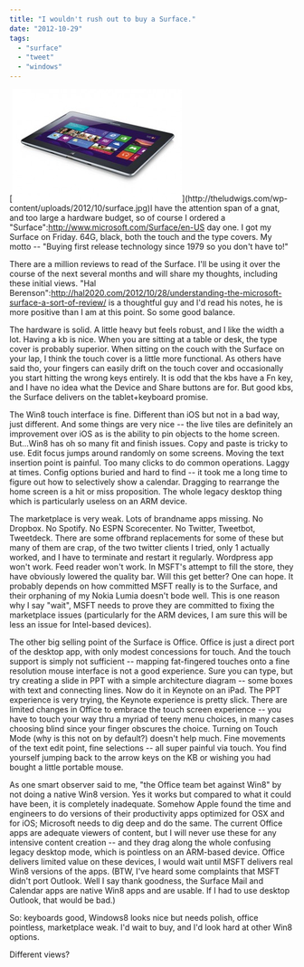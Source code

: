 ```yaml
---
title: "I wouldn't rush out to buy a Surface."
date: "2012-10-29"
tags: 
  - "surface"
  - "tweet"
  - "windows"
---
```


[![](images/surface-300x199.jpg "http://www.flickr.com/photos/vernieman/")](http://theludwigs.com/wp-content/uploads/2012/10/surface.jpg)I have the attention span of a gnat, and too large a hardware budget, so of course I ordered a "Surface":http://www.microsoft.com/Surface/en-US day one. I got my Surface on Friday. 64G, black, both the touch and the type covers. My motto -- "Buying first release technology since 1979 so you don't have to!"

There are a million reviews to read of the Surface. I'll be using it over the course of the next several months and will share my thoughts, including these initial views. "Hal Berenson":http://hal2020.com/2012/10/28/understanding-the-microsoft-surface-a-sort-of-review/ is a thoughtful guy and I'd read his notes, he is more positive than I am at this point. So some good balance.

The hardware is solid. A little heavy but feels robust, and I like the width a lot. Having a kb is nice. When you are sitting at a table or desk, the type cover is probably superior. When sitting on the couch with the Surface on your lap, I think the touch cover is a little more functional. As others have said tho, your fingers can easily drift on the touch cover and occasionally you start hitting the wrong keys entirely. It is odd that the kbs have a Fn key, and I have no idea what the Device and Share buttons are for. But good kbs, the Surface delivers on the tablet+keyboard promise.

The Win8 touch interface is fine. Different than iOS but not in a bad way, just different. And some things are very nice -- the live tiles are definitely an improvement over iOS as is the ability to pin objects to the home screen. But...Win8 has oh so many fit and finish issues. Copy and paste is tricky to use. Edit focus jumps around randomly on some screens. Moving the text insertion point is painful. Too many clicks to do common operations. Laggy at times. Config options buried and hard to find -- it took me a long time to figure out how to selectively show a calendar. Dragging to rearrange the home screen is a hit or miss proposition. The whole legacy desktop thing which is particularly useless on an ARM device.

The marketplace is very weak. Lots of brandname apps missing. No Dropbox. No Spotify. No ESPN Scorecenter. No Twitter, Tweetbot, Tweetdeck. There are some offbrand replacements for some of these but many of them are crap, of the two twitter clients I tried, only 1 actually worked, and I have to terminate and restart it regularly. Wordpress app won't work. Feed reader won't work. In MSFT's attempt to fill the store, they have obviously lowered the quality bar. Will this get better? One can hope. It probably depends on how committed MSFT really is to the Surface, and their orphaning of my Nokia Lumia doesn't bode well. This is one reason why I say "wait", MSFT needs to prove they are committed to fixing the marketplace issues (particularly for the ARM devices, I am sure this will be less an issue for Intel-based devices).

The other big selling point of the Surface is Office. Office is just a direct port of the desktop app, with only modest concessions for touch. And the touch support is simply not sufficient -- mapping fat-fingered touches onto a fine resolution mouse interface is not a good experience. Sure you can type, but try creating a slide in PPT with a simple architecture diagram -- some boxes with text and connecting lines. Now do it in Keynote on an iPad. The PPT experience is very trying, the Keynote experience is pretty slick. There are limited changes in Office to embrace the touch screen experience -- you have to touch your way thru a myriad of teeny menu choices, in many cases choosing blind since your finger obscures the choice. Turning on Touch Mode (why is this not on by default?) doesn't help much. Fine movements of the text edit point, fine selections -- all super painful via touch. You find yourself jumping back to the arrow keys on the KB or wishing you had bought a little portable mouse.

As one smart observer said to me, "the Office team bet against Win8" by not doing a native Win8 version. Yes it works but compared to what it could have been, it is completely inadequate. Somehow Apple found the time and engineers to do versions of their productivity apps optimized for OSX and for iOS; Microsoft needs to dig deep and do the same. The current Office apps are adequate viewers of content, but I will never use these for any intensive content creation -- and they drag along the whole confusing legacy desktop mode, which is pointless on an ARM-based device. Office delivers limited value on these devices, I would wait until MSFT delivers real Win8 versions of the apps. (BTW, I've heard some complaints that MSFT didn't port Outlook. Well I say thank goodness, the Surface Mail and Calendar apps are native Win8 apps and are usable. If I had to use desktop Outlook, that would be bad.)

So: keyboards good, Windows8 looks nice but needs polish, office pointless, marketplace weak. I'd wait to buy, and I'd look hard at other Win8 options.

Different views?
